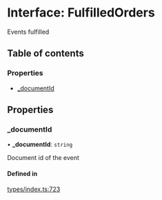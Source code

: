 # Interface: FulfilledOrders

Events fulfilled

## Table of contents

### Properties

- [\_documentId](FulfilledOrders.md#_documentid)

## Properties

### \_documentId

• **\_documentId**: `string`

Document id of the event

#### Defined in

[types/index.ts:723](https://github.com/nevermined-io/react-components/blob/01310ab/catalog/src/types/index.ts#L723)
